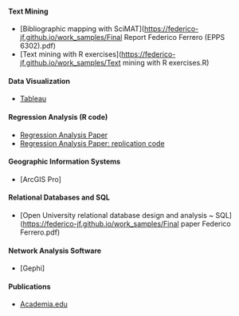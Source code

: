 
#### Text Mining
  + [Bibliographic mapping with SciMAT](https://federico-jf.github.io/work_samples/Final Report Federico Ferrero (EPPS 6302).pdf)
  + [Text mining with R exercises](https://federico-jf.github.io/work_samples/Text mining with R exercises.R)
  
#### Data Visualization
  + [Tableau](https://federico-jf.github.io/work_samples/Tableau_samples_Ferrero.pdf)
  
#### Regression Analysis (R code)
  + [Regression Analysis Paper](https://federico-jf.github.io/work_samples/Final_Paper_Ferrero.pdf)
  + [Regression Analysis Paper: replication code](https://federico-jf.github.io/work_samples/Replication_code_ferrero.R)
  
#### Geographic Information Systems
  + [ArcGIS Pro]

#### Relational Databases and SQL
  + [Open University relational database design and analysis ~ SQL](https://federico-jf.github.io/work_samples/Final paper Federico Ferrero.pdf)

#### Network Analysis Software
  + [Gephi]

#### Publications
  + [Academia.edu](https://cordoba.academia.edu/FedericoFerrero)
  
